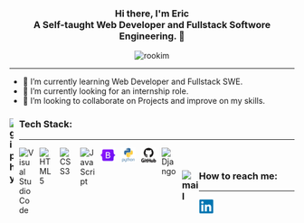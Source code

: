 ### <div align="center">Hi there, I'm Eric <br>A Self-taught Web Developer and Fullstack Softwore Engineering. 👋</div>
<p align="center"> <img src="https://komarev.com/ghpvc/?username=Eric20Junior&label=Profile%20views&color=0e75b6&style=flat" alt="rookim" /> </p>
<hr>


- 🌱 I’m currently learning Web Developer and Fullstack SWE.
- 🔭 I’m currently looking for an internship role.
- 👯 I’m looking to collaborate on Projects and improve on my skills.

### <img align="left" alt="giphy" width="7px" src="https://media.giphy.com/media/VuuywOtkf8gyy89TgY/giphy.gif" style="padding-right:10px;" />  Tech Stack:
<hr>
<img align="left" alt="Visual Studio Code" width="26px" src="https://cdn.jsdelivr.net/gh/devicons/devicon/icons/vscode/vscode-original.svg" style="padding-right:10px;" />
<img align="left" alt="HTML5" width="26px" src="https://cdn.jsdelivr.net/gh/devicons/devicon/icons/html5/html5-original.svg" style="padding-right:10px;" />
<img align="left" alt="CSS3" width="26px" src="https://cdn.jsdelivr.net/gh/devicons/devicon/icons/css3/css3-original.svg" style="padding-right:10px;" />
<img align="left" alt="JavaScript" width="26px" src="https://cdn.jsdelivr.net/gh/devicons/devicon/icons/javascript/javascript-original.svg" style="padding-right:10px;" />
<img align="left" alt="Bootstrap" width="26px" src="https://github.com/devicons/devicon/blob/v2.14.0/icons/bootstrap/bootstrap-original.svg" style="padding-right:10px;" />
<img align="left" alt="Python" width="26px" src="https://github.com/devicons/devicon/blob/v2.14.0/icons/python/python-original-wordmark.svg" style="padding-right:10px;" />
<img align="left" alt="Github" width="26px" background="white" src="https://github.com/devicons/devicon/blob/master/icons/github/github-original-wordmark.svg" style="padding-right:10px;" />
<img align="left" alt="Django" width="26px" src="https://logos-download.com/wp-content/uploads/2019/06/Django_Logo.png" style="padding-right:10px;" />
<br>

### <img align="left" alt="mail" width="30" src="https://media1.giphy.com/media/gjEX8uRyUSnHTvS9hD/giphy.gif?cid=ecf05e47v2w8jxcjc12d2o66ffqp2ssu863uv9d18ou5nvon&rid=giphy.gif&ct=g" /> How to reach me: 
<hr>
<a href="https://www.linkedin.com/in/eric20junior" target="blank"><img align="left" alt="Linkedin" width="26px" src="https://github.com/devicons/devicon/blob/master/icons/linkedin/linkedin-original.svg" style="padding-right:10px;" /></a>

<!-- [![Eric Junior's GitHub stats](https://github-readme-stats.vercel.app/api?username=Eric20Junior)](https://github.com/anuraghazra/github-readme-stats) -->
<!--
**Eric20Junior/Eric20Junior** is a ✨ _special_ ✨ repository because its `README.md` (this file) appears on your GitHub profile.

Here are some ideas to get you started:

- 🔭 I’m currently working on ...
- 🌱 I’m currently learning ...
- 👯 I’m looking to collaborate on ...
- 🤔 I’m looking for help with ...
- 💬 Ask me about ...
- 📫 How to reach me: ...
- 😄 Pronouns: ...
- ⚡ Fun fact: ...
-->
